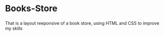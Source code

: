 # Books-Store

###

That is a layout reeponsive of a book store, using HTML and CSS to improve my skills
